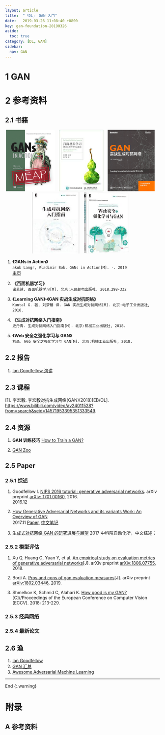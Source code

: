 ```yaml
---
layout: article
title:  "「DL」 GAN 入门"
date:   2019-03-26 11:08:40 +0800
key: gan-foundation-20190326
aside:
  toc: true
category: [DL, GAN]
sidebar:
  nav: GAN
---
```



<!--more-->
# 1 GAN

# 2 参考资料
## 2.1 书籍
<center class="half">
  <img src="/assets/images/ml/dl/GAN/BOOK/GANs-in-action.png" height="200"/>&emsp;<img src="/assets/images/ml/books/baimian_ml.jpeg" height="200"/>&emsp;<img src="/assets/images/ml/dl/GAN/BOOK/learning-GAN.png" height="200"/>&emsp;<img src="/assets/images/ml/dl/GAN/BOOK/GAN-foundation.jpeg" height="200"/>&emsp;<img src="/assets/images/ml/dl/GAN/BOOK/web-GAN.jpeg" height="200"/>&emsp;
</center>

1. **《GANs in Action》**  
`akub Langr, Vladimir Bok. GANs in Action[M]. -. 2019`  
[主页](https://www.manning.com/books/gans-in-action)   

1. **《百面机器学习》**  
`诸葛越. 百面机器学习[M]. 北京:人民邮电出版社. 2018.298-332`  

1. **《Learning GAN》·《GAN 实战生成对抗网络》**  
`Kuntal G. 著, 刘梦馨 译. GAN 实战生成对抗网络[M]. 北京:电子工业出版社, 2018.`  

1. **《生成对抗网络入门指南》**  
`史丹青. 生成对抗网络入门指南[M]. 北京:机械工业出版社, 2018.`  

1. **《Web 安全之强化学习与 GAN》**  
`刘淼. Web 安全之强化学习与 GAN[M]. 北京:机械工业出版社, 2018.`  

## 2.2 报告
1. [Ian Goodfellow 演讲](http://www.iangoodfellow.com/slides/)

## 2.3 课程
[1]. 李宏毅. 李宏毅对抗生成网络(GAN)(2018)[EB/OL]. <https://www.bilibili.com/video/av24011528?from=search&seid=14571953395351333549>.    

## 2.4 资源

1. **GAN 训练技巧**
[How to Train a GAN?](https://github.com/soumith/ganhacks)   

1. [GAN Zoo](https://github.com/hindupuravinash/the-gan-zoo)

## 2.5 Paper
### 2.5.1 综述
1. Goodfellow I. [NIPS 2016 tutorial: generative adversarial networks](http://cn.arxiv.org/abs/1701.00160). arXiv preprint [arXiv: 1701.00160](https://arxiv.org/abs/1701.00160), 2016.    
2016.12  

1. [How Generative Adversarial Networks and its variants Work: An Overview of GAN](http://cn.arxiv.org/abs/1711.05914)   
2017.11 [Paper](https://arxiv.org/abs/1711.05914), [中文笔记](https://www.jiqizhixin.com/articles/2019-03-19-12?from=synced&keyword=GAN)   

1. [生成式对抗网络 GAN 的研究进展与展望](http://www.aas.net.cn/CN/10.16383/j.aas.2017.y000003)
2017 中科院自动化所，中文综述；   

### 2.5.2 模型评估
1. Xu Q, Huang G, Yuan Y, et al. [An empirical study on evaluation metrics of generative adversarial networks](http://cn.arxiv.org/abs/1806.07755)[J]. arXiv preprint [arXiv:1806.07755](https://arxiv.org/abs/1806.07755), 2018.   

1. Borji A. [Pros and cons of gan evaluation measures](http://cn.arxiv.org/abs/1802.03446)[J]. arXiv preprint [arXiv:1802.03446](https://arxiv.org/abs/1802.03446), 2019.   

1. Shmelkov K, Schmid C, Alahari K. [How good is my GAN?](https://arxiv.org/abs/1807.09499)[C]//Proceedings of the European Conference on Computer Vision (ECCV). 2018: 213-229.   


### 2.5.3 经典网络


### 2.5.4 最新论文

## 2.6 渔
1. [Ian Goodfellow](http://www.iangoodfellow.com/)   
1. [GAN 汇总](https://blog.csdn.net/love666666shen/article/details/74953970)   
1. [Awesome Adversarial Machine Learning](https://github.com/yenchenlin/awesome-adversarial-machine-learning)   

-------------------  
 End
{:.warning}  


# 附录
## A  参考资料

